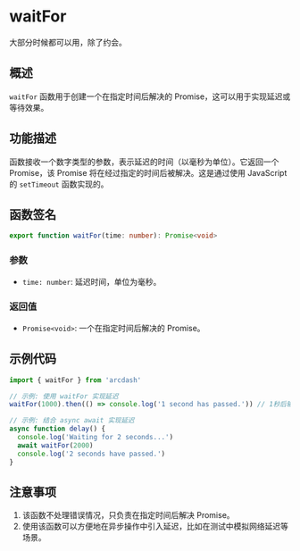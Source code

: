 # waitFor

大部分时候都可以用，除了约会。

## 概述
`waitFor` 函数用于创建一个在指定时间后解决的 Promise，这可以用于实现延迟或等待效果。

## 功能描述
函数接收一个数字类型的参数，表示延迟的时间（以毫秒为单位）。它返回一个 Promise，该 Promise 将在经过指定的时间后被解决。这是通过使用 JavaScript 的 `setTimeout` 函数实现的。

## 函数签名
```typescript
export function waitFor(time: number): Promise<void>
```

### 参数
- `time: number`: 延迟时间，单位为毫秒。

### 返回值
- `Promise<void>`: 一个在指定时间后解决的 Promise。

## 示例代码
```typescript
import { waitFor } from 'arcdash'

// 示例: 使用 waitFor 实现延迟
waitFor(1000).then(() => console.log('1 second has passed.')) // 1秒后输出: 1 second has passed.

// 示例: 结合 async await 实现延迟
async function delay() {
  console.log('Waiting for 2 seconds...')
  await waitFor(2000)
  console.log('2 seconds have passed.')
}
```

## 注意事项
1. 该函数不处理错误情况，只负责在指定时间后解决 Promise。
2. 使用该函数可以方便地在异步操作中引入延迟，比如在测试中模拟网络延迟等场景。
